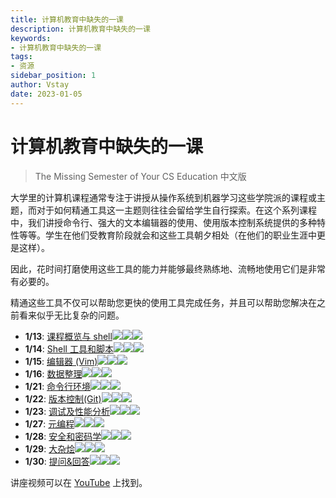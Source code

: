 ```yaml
---
title: 计算机教育中缺失的一课
description: 计算机教育中缺失的一课
keywords:
- 计算机教育中缺失的一课
tags:
- 资源
sidebar_position: 1
author: Vstay
date: 2023-01-05
---
```

# 计算机教育中缺失的一课
> The Missing Semester of Your CS Education 中文版

大学里的计算机课程通常专注于讲授从操作系统到机器学习这些学院派的课程或主题，而对于如何精通工具这一主题则往往会留给学生自行探索。在这个系列课程中，我们讲授命令行、强大的文本编辑器的使用、使用版本控制系统提供的多种特性等等。学生在他们受教育阶段就会和这些工具朝夕相处（在他们的职业生涯中更是这样）。

因此，花时间打磨使用这些工具的能力并能够最终熟练地、流畅地使用它们是非常有必要的。

精通这些工具不仅可以帮助您更快的使用工具完成任务，并且可以帮助您解决在之前看来似乎无比复杂的问题。

-   **1/13**: [课程概览与 shell](https://missing-semester-cn.github.io/2020/course-shell/)![](https://img.shields.io/badge/Chinese-%E2%9C%94-green)![](https://img.shields.io/badge/Update-%E2%9C%94-green)[![](https://img.shields.io/badge/Solution-%E2%9C%94-green)](https://missing-semester-cn.github.io/missing-notes-and-solutions/2020/solutions//course-shell-solution)
-   **1/14**: [Shell 工具和脚本](https://missing-semester-cn.github.io/2020/shell-tools/)![](https://img.shields.io/badge/Chinese-%E2%9C%94-green)![](https://img.shields.io/badge/Update-%E2%9C%94-green)[![](https://img.shields.io/badge/Solution-%E2%9C%94-green)](https://missing-semester-cn.github.io/missing-notes-and-solutions/2020/solutions//shell-tools-solution)
-   **1/15**: [编辑器 (Vim)](https://missing-semester-cn.github.io/2020/editors/)![](https://img.shields.io/badge/Chinese-%E2%9C%94-green)![](https://img.shields.io/badge/Update-%E2%9C%94-green)[![](https://img.shields.io/badge/Solution-%E2%9C%94-green)](https://missing-semester-cn.github.io/missing-notes-and-solutions/2020/solutions//editors-solution)
-   **1/16**: [数据整理](https://missing-semester-cn.github.io/2020/data-wrangling/)![](https://img.shields.io/badge/Chinese-%E2%9C%94-green)![](https://img.shields.io/badge/Update-%E2%9C%94-green)[![](https://img.shields.io/badge/Solution-%E2%9C%94-green)](https://missing-semester-cn.github.io/missing-notes-and-solutions/2020/solutions//data-wrangling-solution)
-   **1/21**: [命令行环境](https://missing-semester-cn.github.io/2020/command-line/)![](https://img.shields.io/badge/Chinese-%E2%9C%94-green)![](https://img.shields.io/badge/Update-%E2%9C%94-green)[![](https://img.shields.io/badge/Solution-%E2%9C%94-green)](https://missing-semester-cn.github.io/missing-notes-and-solutions/2020/solutions//command-line-solution)
-   **1/22**: [版本控制(Git)](https://missing-semester-cn.github.io/2020/version-control/)![](https://img.shields.io/badge/Chinese-%E2%9C%94-green)![](https://img.shields.io/badge/Update-%E2%9C%94-green)[![](https://img.shields.io/badge/Solution-%E2%9C%94-green)](https://missing-semester-cn.github.io/missing-notes-and-solutions/2020/solutions//version-control-solution)
-   **1/23**: [调试及性能分析](https://missing-semester-cn.github.io/2020/debugging-profiling/)![](https://img.shields.io/badge/Chinese-%E2%9C%94-green)![](https://img.shields.io/badge/Update-%E2%9C%94-green)[![](https://img.shields.io/badge/Solution-%E2%9C%94-green)](https://missing-semester-cn.github.io/missing-notes-and-solutions/2020/solutions//debugging-profiling-solution)
-   **1/27**: [元编程](https://missing-semester-cn.github.io/2020/metaprogramming/)![](https://img.shields.io/badge/Chinese-%E2%9C%94-green)![](https://img.shields.io/badge/Update-%E2%9C%94-green)[![](https://img.shields.io/badge/Solution-%E2%9C%94-green)](https://missing-semester-cn.github.io/missing-notes-and-solutions/2020/solutions//metaprogramming-solution)
-   **1/28**: [安全和密码学](https://missing-semester-cn.github.io/2020/security/)![](https://img.shields.io/badge/Chinese-%E2%9C%94-green)![](https://img.shields.io/badge/Update-%E2%9C%94-green)[![](https://img.shields.io/badge/Solution-%E2%9C%94-green)](https://missing-semester-cn.github.io/missing-notes-and-solutions/2020/solutions//security-solution)
-   **1/29**: [大杂烩](https://missing-semester-cn.github.io/2020/potpourri/)![](https://img.shields.io/badge/Chinese-%E2%9C%94-green)![](https://img.shields.io/badge/Update-%E2%9C%94-green)![](https://img.shields.io/badge/Solution-%E2%9C%98-orange)
-   **1/30**: [提问&回答](https://missing-semester-cn.github.io/2020/qa/)![](https://img.shields.io/badge/Chinese-%E2%9C%94-green)![](https://img.shields.io/badge/Update-%E2%9C%94-green)![](https://img.shields.io/badge/Solution-%E2%9C%98-orange)

讲座视频可以在 [YouTube](https://www.youtube.com/playlist?list=PLyzOVJj3bHQuloKGG59rS43e29ro7I57J) 上找到。